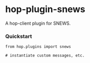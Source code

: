 # hop-plugin-snews

A hop-client plugin for SNEWS.

### Quickstart

```
from hop.plugins import snews

# instantiate custom messages, etc.
```
